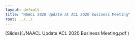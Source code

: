 ```yaml
---
layout: default
title: "NAACL 2020 Update at ACL 2020 Business Meeting"
root: ../../
---
```

[Slides](./NAACL Update ACL 2020 Business Meeting.pdf
)


